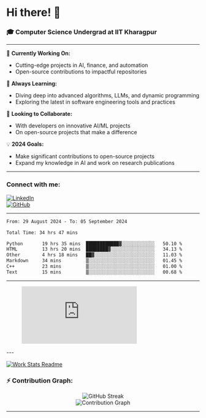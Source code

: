 # Hi there! 👋

### 🎓 Computer Science Undergrad at IIT Kharagpur

---

🔭 **Currently Working On:**  
- Cutting-edge projects in AI, finance, and automation  
- Open-source contributions to impactful repositories

🌱 **Always Learning:**  
- Diving deep into advanced algorithms, LLMs, and dynamic programming  
- Exploring the latest in software engineering tools and practices

👯 **Looking to Collaborate:**  
- With developers on innovative AI/ML projects  
- On open-source projects that make a difference

💡 **2024 Goals:**  
- Make significant contributions to open-source projects  
- Expand my knowledge in AI and work on research publications

---

### Connect with me:

[![LinkedIn](https://img.shields.io/badge/LinkedIn-0077B5?style=for-the-badge&logo=linkedin&logoColor=white)](https://www.linkedin.com/in/sesidadi)  
[![GitHub](https://img.shields.io/badge/GitHub-181717?style=for-the-badge&logo=github&logoColor=white)](https://github.com/sesiii)

---
<!--START_SECTION:waka-->

```txt
From: 29 August 2024 - To: 05 September 2024

Total Time: 34 hrs 47 mins

Python       19 hrs 35 mins  ████████████▓░░░░░░░░░░░░   50.10 %
HTML         13 hrs 20 mins  ████████▓░░░░░░░░░░░░░░░░   34.13 %
Other        4 hrs 18 mins   ██▓░░░░░░░░░░░░░░░░░░░░░░   11.03 %
Markdown     34 mins         ▒░░░░░░░░░░░░░░░░░░░░░░░░   01.45 %
C++          23 mins         ▒░░░░░░░░░░░░░░░░░░░░░░░░   01.00 %
Text         15 mins         ▒░░░░░░░░░░░░░░░░░░░░░░░░   00.68 %
```

<!--END_SECTION:waka-->
---
<figure><embed src="https://wakatime.com/share/@81d5e6c4-c575-43e6-9a9e-85ed25517f53/42cf003a-18dd-42ef-bded-df01146821f2.svg"></embed></figure>
---

[![Work Stats Readme](https://github.com/sesiii/sesiii/actions/workflows/main.yml/badge.svg)](https://github.com/sesiii/sesiii/actions/workflows/main.yml)

### ⚡ Contribution Graph:

<p align="center">
  <img src="https://github-readme-streak-stats.herokuapp.com/?user=sesiii&theme=radical" alt="GitHub Streak" />
  <br />
  <img src="https://activity-graph.herokuapp.com/graph?username=sesiii&theme=radical" alt="Contribution Graph" />
</p>

---

